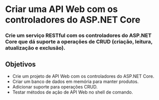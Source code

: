 # Criar uma API Web com os controladores do ASP.NET Core

### Crie um serviço RESTful com os controladores do ASP.NET Core que dá suporte a operações de CRUD (criação, leitura, atualização e exclusão).
## Objetivos

- Crie um projeto de API Web com os controladores do ASP.NET Core.
- Criar um banco de dados em memória para manter produtos.
- Adicionar suporte para operações CRUD.
- Testar métodos de ação de API Web no shell de comando.
